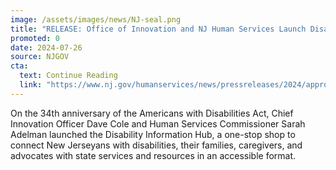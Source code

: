 ```yaml
---
image: /assets/images/news/NJ-seal.png
title: "RELEASE: Office of Innovation and NJ Human Services Launch Disability Information Hub"
promoted: 0
date: 2024-07-26
source: NJGOV
cta:
  text: Continue Reading
  link: "https://www.nj.gov/humanservices/news/pressreleases/2024/approved/20240726.shtml"
---
```


On the 34th anniversary of the Americans with Disabilities Act, Chief Innovation Officer Dave Cole and Human Services Commissioner Sarah Adelman launched the Disability Information Hub, a one-stop shop to connect New Jerseyans with disabilities, their families, caregivers, and advocates with state services and resources in an accessible format. 
